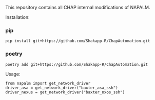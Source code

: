 This repository contains all CHAP internal modifications of NAPALM.

Installation:
### pip

```angular2
pip install git+https://github.com/Shakapp-R/ChapAutomation.git
```

### poetry

```bash
poetry add git+https://github.com/Shakapp-R/ChapAutomation.git
```

Usage:
```angular2
from napalm import get_network_driver
driver_asa = get_network_driver("baxter_asa_ssh")
driver_nexus = get_network_driver("baxter_nxos_ssh")
```
